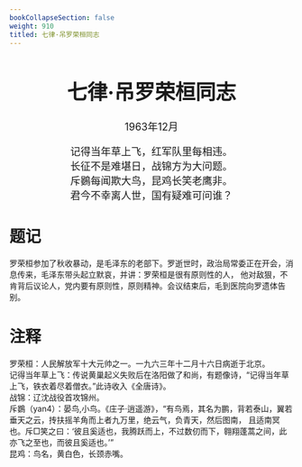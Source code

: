 ```yaml
---
bookCollapseSection: false
weight: 910
titled: 七律·吊罗荣桓同志
---
```


<div align="center">

<font size="4">

# 七律·吊罗荣桓同志
1963年12月

记得当年草上飞，红军队里每相违。  
长征不是难堪日，战锦方为大问题。  
斥鷃每闻欺大鸟，昆鸡长笑老鹰非。  
君今不幸离人世，国有疑难可问谁？  

</font>

</div>

# 题记
罗荣桓参加了秋收暴动，是毛泽东的老部下。罗逝世时，政治局常委正在开会，消息传来，毛泽东带头起立默哀，并讲：罗荣桓是很有原则性的人，
他对敌狠，不肯背后议论人，党内要有原则性，原则精神。会议结束后，毛到医院向罗遗体告别。

# 注释
罗荣桓：人民解放军十大元帅之一。一九六三年十二月十六日病逝于北京。  
记得当年草上飞：传说黄巢起义失败后在洛阳做了和尚，有题像诗，“记得当年草上飞，铁衣着尽着僧衣。”此诗收入《全唐诗》。  
战锦：辽沈战役首攻锦州。  
斥鷃（yan4）：晏鸟,小鸟。《庄子·逍遥游》，“有鸟焉，其名为鹏，背若泰山，翼若垂天之云，抟扶摇羊角而上者九万里，绝云气，负青天，然后图南，
且适南冥也。斥□笑之曰：‘彼且奚适也，我腾跃而上，不过数仞而下，翱翔蓬蒿之间，此亦飞之至也，而彼且奚适也。’”  
昆鸡：鸟名，黄白色，长颈赤嘴。